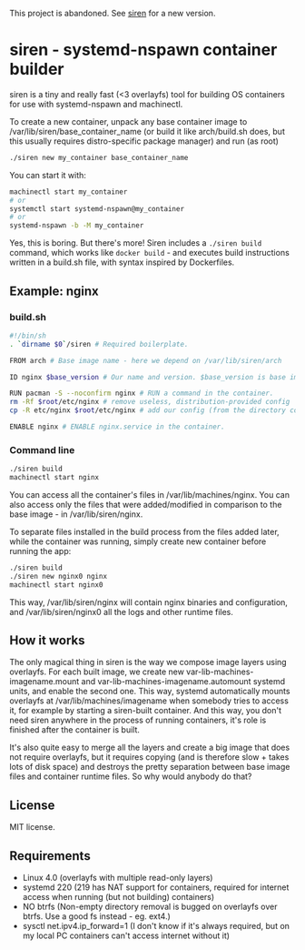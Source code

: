 This project is abandoned. See [siren](https://github.com/LEW21/siren) for a new version.

# siren - systemd-nspawn container builder

siren is a tiny and really fast (<3 overlayfs) tool for building OS containers for use with systemd-nspawn and machinectl.

To create a new container, unpack any base container image to /var/lib/siren/base_container_name (or build it like arch/build.sh does, but this usually requires distro-specific package manager) and run (as root)

```sh
./siren new my_container base_container_name
```

You can start it with:
```sh
machinectl start my_container
# or
systemctl start systemd-nspawn@my_container
# or
systemd-nspawn -b -M my_container
```

Yes, this is boring. But there's more! Siren includes a ```./siren build``` command, which works like ```docker build``` - and executes build instructions written in a build.sh file, with syntax inspired by Dockerfiles.

## Example: nginx

### build.sh
```sh
#!/bin/sh
. `dirname $0`/siren # Required boilerplate.

FROM arch # Base image name - here we depend on /var/lib/siren/arch

ID nginx $base_version # Our name and version. $base_version is base image's version.

RUN pacman -S --noconfirm nginx # RUN a command in the container.
rm -Rf $root/etc/nginx # remove useless, distribution-provided config
cp -R etc/nginx $root/etc/nginx # add our config (from the directory containing build.sh)

ENABLE nginx # ENABLE nginx.service in the container.
```

### Command line
```sh
./siren build
machinectl start nginx
```

You can access all the container's files in /var/lib/machines/nginx. You can also access only the files that were added/modified in comparison to the base image - in /var/lib/siren/nginx.

To separate files installed in the build process from the files added later, while the container was running, simply create new container before running the app:
```sh
./siren build
./siren new nginx0 nginx
machinectl start nginx0
```

This way, /var/lib/siren/nginx will contain nginx binaries and configuration, and /var/lib/siren/nginx0 all the logs and other runtime files.

## How it works
The only magical thing in siren is the way we compose image layers using overlayfs. For each built image, we create new var-lib-machines-imagename.mount and var-lib-machines-imagename.automount systemd units, and enable the second one. This way, systemd automatically mounts overlayfs at /var/lib/machines/imagename when somebody tries to access it, for example by starting a siren-built container. And this way, you don't need siren anywhere in the process of running containers, it's role is finished after the container is built.

It's also quite easy to merge all the layers and create a big image that does not require overlayfs, but it requires copying (and is therefore slow + takes lots of disk space) and destroys the pretty separation between base image files and container runtime files. So why would anybody do that?

## License
MIT license.

## Requirements
* Linux 4.0 (overlayfs with multiple read-only layers)
* systemd 220 (219 has NAT support for containers, required for internet access when running (but not building) containers)
* NO btrfs (Non-empty directory removal is bugged on overlayfs over btrfs. Use a good fs instead - eg. ext4.)
* sysctl net.ipv4.ip_forward=1 (I don't know if it's always required, but on my local PC containers can't access internet without it)
